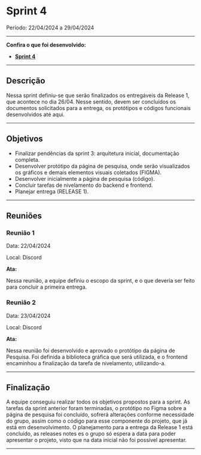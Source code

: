 # Sprint 4

Período: 22/04/2024 a 29/04/2024

---

**Confira o que foi desenvolvido:**

- **[Sprint 4](https://github.com/unb-mds/2024-1-EducaMinas-frontend/milestone/4?closed=1)**

---

## Descrição

Nessa sprint definiu-se que serão finalizados os entregáveis da Release 1, que acontece no dia 26/04. Nesse sentido, devem ser concluídos os documentos solicitados para a entrega, os protótipos e códigos funcionais desenvolvidos até aqui.

---

## Objetivos

- Finalizar pendências da sprint 3: arquitetura inicial, documentação completa.
- Desenvolver protótipo da página de pesquisa, onde serão visualizados os gráficos e demais elementos visuais coletados (FIGMA).
- Desenvolver inicialmente a página de pesquisa (código).
- Concluir tarefas de nivelamento do backend e frontend.
- Planejar entrega (RELEASE 1).

---

## Reuniões

### Reunião 1

Data: 22/04/2024

Local: Discord

**Ata:**

Nessa reunião, a equipe definiu o escopo da sprint, e o que deveria ser feito para concluir a primeira entrega.

### Reunião 2

Data: 23/04/2024

Local: Discord

**Ata:**

Nessa reunião foi desenvolvido e aprovado o protótipo da página de Pesquisa.
Foi definida a biblioteca gráfica que será utilizada, e o frontend encaminhou a finalização da tarefa de nivelamento, utilizando-a.

---

## Finalização

A equipe conseguiu realizar todos os objetivos propostos para a sprint. As tarefas da sprint anterior foram terminadas, o protótipo no Figma sobre a página de pesquisa foi concluído, sofrerá alterações conforme necessidade do grupo, assim como o código para esse componente do projeto, que já está em desenvolvimento. O planejamento para a entrega da Release 1 está concluído, as releases notes es o grupo só espera a data para poder apresentar o projeto, visto que na data inicial não foi possível apresentar.

---
